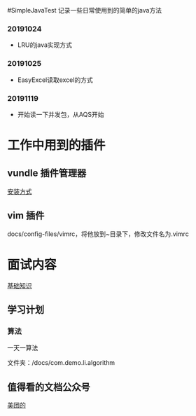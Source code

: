 
#SimpleJavaTest
记录一些日常使用到的简单的java方法

### 20191024
* LRU的java实现方式

### 20191025
* EasyExcel读取excel的方式

### 20191119
* 开始读一下并发包，从AQS开始



# 工作中用到的插件

## vundle 插件管理器

[安装方式](https://github.com/VundleVim/Vundle.vim)

## vim 插件

docs/config-files/vimrc，将他放到~目录下，修改文件名为.vimrc





# 面试内容

[基础知识](https://snailclimb.gitee.io/javaguide/#/?id=java)



## 学习计划

### 算法

一天一算法

文件夹：/docs/com.demo.li.algorithm

## 值得看的文档公众号
[美团的](https://tech.meituan.com/)
